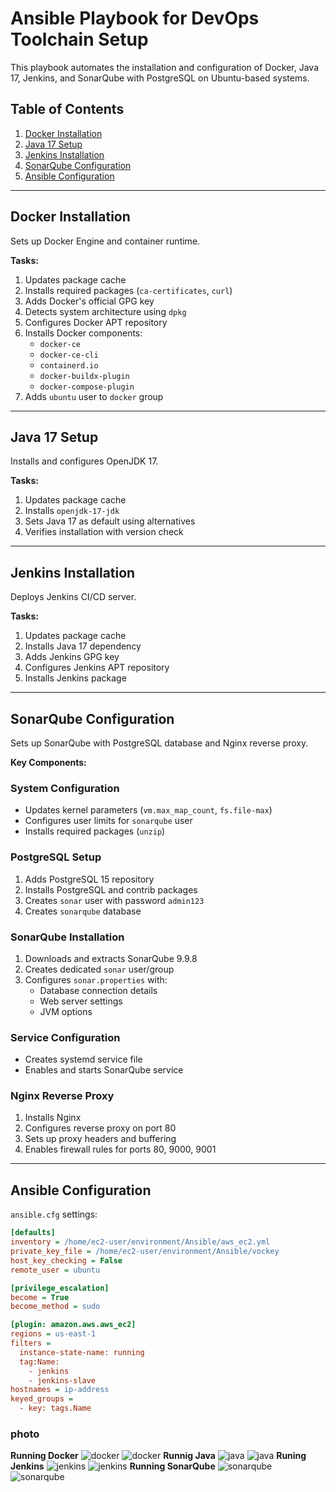 # Ansible Playbook for DevOps Toolchain Setup

This playbook automates the installation and configuration of Docker, Java 17, Jenkins, and SonarQube with PostgreSQL on Ubuntu-based systems.

## Table of Contents
1. [Docker Installation](#docker-installation)
2. [Java 17 Setup](#java-17-setup)
3. [Jenkins Installation](#jenkins-installation)
4. [SonarQube Configuration](#sonarqube-configuration)
5. [Ansible Configuration](#ansible-configuration)

---

## Docker Installation
Sets up Docker Engine and container runtime.

**Tasks:**
1. Updates package cache
2. Installs required packages (`ca-certificates`, `curl`)
3. Adds Docker's official GPG key
4. Detects system architecture using `dpkg`
5. Configures Docker APT repository
6. Installs Docker components:
   - `docker-ce`
   - `docker-ce-cli`
   - `containerd.io`
   - `docker-buildx-plugin`
   - `docker-compose-plugin`
7. Adds `ubuntu` user to `docker` group

---

## Java 17 Setup
Installs and configures OpenJDK 17.

**Tasks:**
1. Updates package cache
2. Installs `openjdk-17-jdk`
3. Sets Java 17 as default using alternatives
4. Verifies installation with version check

---

## Jenkins Installation
Deploys Jenkins CI/CD server.

**Tasks:**
1. Updates package cache
2. Installs Java 17 dependency
3. Adds Jenkins GPG key
4. Configures Jenkins APT repository
5. Installs Jenkins package

---

## SonarQube Configuration
Sets up SonarQube with PostgreSQL database and Nginx reverse proxy.

**Key Components:**
### System Configuration
- Updates kernel parameters (`vm.max_map_count`, `fs.file-max`)
- Configures user limits for `sonarqube` user
- Installs required packages (`unzip`)

### PostgreSQL Setup
1. Adds PostgreSQL 15 repository
2. Installs PostgreSQL and contrib packages
3. Creates `sonar` user with password `admin123`
4. Creates `sonarqube` database

### SonarQube Installation
1. Downloads and extracts SonarQube 9.9.8
2. Creates dedicated `sonar` user/group
3. Configures `sonar.properties` with:
   - Database connection details
   - Web server settings
   - JVM options

### Service Configuration
- Creates systemd service file
- Enables and starts SonarQube service

### Nginx Reverse Proxy
1. Installs Nginx
2. Configures reverse proxy on port 80
3. Sets up proxy headers and buffering
4. Enables firewall rules for ports 80, 9000, 9001

---

## Ansible Configuration
`ansible.cfg` settings:
```ini
[defaults]
inventory = /home/ec2-user/environment/Ansible/aws_ec2.yml
private_key_file = /home/ec2-user/environment/Ansible/vockey
host_key_checking = False
remote_user = ubuntu  

[privilege_escalation]
become = True
become_method = sudo

[plugin: amazon.aws.aws_ec2]
regions = us-east-1
filters = 
  instance-state-name: running
  tag:Name: 
    - jenkins
    - jenkins-slave
hostnames = ip-address  
keyed_groups = 
  - key: tags.Name
```
### photo 
**Running Docker**
![docker](https://github.com/ibrahim-reda-2001/Final_Project_iVolve/blob/master/Ansible/screenshots/docker-role.png)
![docker](https://github.com/ibrahim-reda-2001/Final_Project_iVolve/blob/master/Ansible/screenshots/test-docker.png)
**Runnig Java**
![java](https://github.com/ibrahim-reda-2001/Final_Project_iVolve/blob/master/Ansible/screenshots/install-java.png)
![java](https://github.com/ibrahim-reda-2001/Final_Project_iVolve/blob/master/Ansible/screenshots/test-java.png)
**Runing Jenkins**
![jenkins](https://github.com/ibrahim-reda-2001/Final_Project_iVolve/blob/master/Ansible/screenshots/intstall-jenkins.png)
![jenkins](https://github.com/ibrahim-reda-2001/Final_Project_iVolve/blob/master/Ansible/screenshots/test-jenkins.png)
**Running SonarQube**
![sonarqube](https://github.com/ibrahim-reda-2001/Final_Project_iVolve/blob/master/Ansible/screenshots/intsall-sonar.png)
![sonarqube](https://github.com/ibrahim-reda-2001/Final_Project_iVolve/blob/master/Ansible/screenshots/test-sonar.png)

